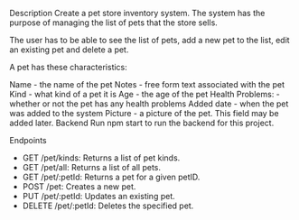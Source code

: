 Description
Create a pet store inventory system. The system has the purpose of managing the list of pets that the store sells.

The user has to be able to see the list of pets, add a new pet to the list, edit an existing pet and delete a pet.

A pet has these characteristics:

Name - the name of the pet
Notes - free form text associated with the pet
Kind - what kind of a pet it is
Age - the age of the pet
Health Problems: - whether or not the pet has any health problems
Added date - when the pet was added to the system
Picture - a picture of the pet. This field may be added later.
Backend
Run npm start to run the backend for this project.

Endpoints
* GET /pet/kinds: Returns a list of pet kinds.
* GET /pet/all: Returns a list of all pets.
* GET /pet/:petId: Returns a pet for a given petID.
* POST /pet: Creates a new pet.
* PUT /pet/:petId: Updates an existing pet.
* DELETE /pet/:petId: Deletes the specified pet.
